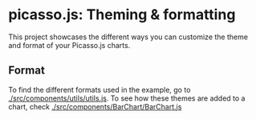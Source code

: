 # picasso.js: Theming & formatting

This project showcases the different ways you can customize the theme and format of your Picasso.js charts.

## Format
To find the different formats used in the example, go to [./src/components/utils/utils.js](utils.js). To see how these themes are added to a chart, check [./src/components/BarChart/BarChart.js](BarChart.js)